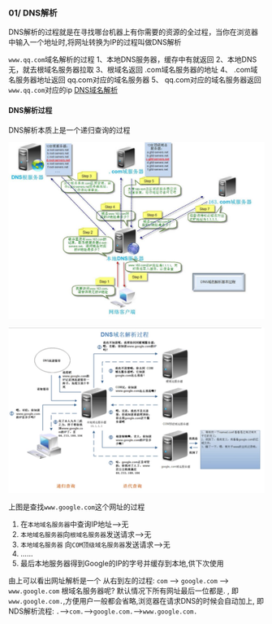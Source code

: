 ### 01/ DNS解析



DNS解析的过程就是在寻找哪台机器上有你需要的资源的全过程，当你在浏览器中输入一个地址时,将网址转换为IP的过程叫做DNS解析

`www.qq.com`域名解析的过程
1、本地DNS服务器，缓存中有就返回
2、本地DNS无，就去根域名服务器拉取
3、根域名返回 .com域名服务器的地址
4、 .com域名服务器地址返回 qq.com对应的域名服务器
5、 qq.com对应的域名服务器返回` www.qq.com`对应的ip
[DNS域名解析](https://www.cnblogs.com/crazylqy/p/7110357.html)

#### DNS解析过程
DNS解析本质上是一个递归查询的过程

![](https://raw.githubusercontent.com/JuntengMa/image/master/202202171403053.jpeg)

![](https://raw.githubusercontent.com/JuntengMa/image/master/202202171401104.png)

上图是查找`www.google.com`这个网址的过程
1. 在`本地域名服务器`中查询IP地址-->无
2. `本地域名服务器`向`根域名服务器`发送请求-->无
3. `本地域名服务器` 向`COM顶级域名服务器`发送请求-->无
4. ......
5. 最后本地服务器得到Google的IP的字号并缓存到本地,供下次使用

由上可以看出网址解析是一个 从右到左的过程:
`com` --> `google.com` --> `www.google.com`
根域名服务器呢?
默认情况下所有网址最后一位都是. , 即`www.google.com.`,方便用户一般都会省略,浏览器在请求DNS的时候会自动加上,
即NDS解析流程:
`.`-->`com.`-->`google.com.`-->`www.google.com.`

